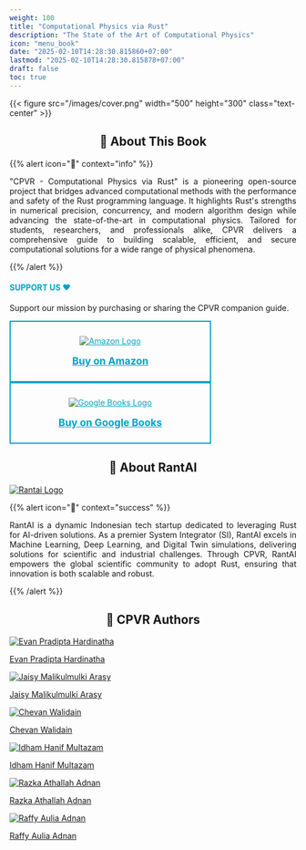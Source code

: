 ```yaml
---
weight: 100
title: "Computational Physics via Rust"
description: "The State of the Art of Computational Physics"
icon: "menu_book"
date: "2025-02-10T14:28:30.815860+07:00"
lastmod: "2025-02-10T14:28:30.815878+07:00"
draft: false
toc: true
---
```


{{< figure src="/images/cover.png" width="500" height="300" class="text-center" >}}

<center>

## 📘 About This Book

</center>

{{% alert icon="📘" context="info" %}}
<p style="text-align: justify;">
"CPVR - Computational Physics via Rust" is a pioneering open-source project that bridges advanced computational methods with the performance and safety of the Rust programming language. It highlights Rust's strengths in numerical precision, concurrency, and modern algorithm design while advancing the state-of-the-art in computational physics. Tailored for students, researchers, and professionals alike, CPVR delivers a comprehensive guide to building scalable, efficient, and secure computational solutions for a wide range of physical phenomena.
</p>
{{% /alert %}}

<div class="row justify-content-center my-4">
    <div class="col-md-8 col-12">
        <div class="card p-4 text-center support-card">
            <h4 class="mb-3" style="color: #00A3C4;">SUPPORT US ❤️</h4>
            <p class="card-text">
                Support our mission by purchasing or sharing the CPVR companion guide.
            </p>
            <div class="d-flex justify-content-center mb-3 flex-wrap">
                <a href="https://www.amazon.com/dp/B0DSCP6DDD" class="btn btn-lg btn-outline-support m-2 support-btn">
                    <img src="../../images/kindle.png" alt="Amazon Logo" class="support-logo-image">
                    <span class="support-btn-text">Buy on Amazon</span>
                </a>
                <a href="https://play.google.com/store/books/details?id=NKc8EQAAQBAJ" class="btn btn-lg btn-outline-support m-2 support-btn">
                    <img src="../../images/GBooks.png" alt="Google Books Logo" class="support-logo-image">
                    <span class="support-btn-text">Buy on Google Books</span>
                </a>
            </div>
        </div>
    </div>
</div>

<style>
    .btn-outline-support {
        color: #00A3C4;
        border: 2px solid #00A3C4;
        background-color: transparent;
        display: flex;
        flex-direction: column;
        align-items: center;
        padding: 25px;
        width: 200px;
        text-align: center;
        transition: all 0.3s ease-in-out;
    }
    .btn-outline-support:hover {
        background-color: #00A3C4;
        color: white;
        border-color: #00A3C4;
    }
    .support-logo-image {
        max-width: 100%;
        height: auto;
        margin-bottom: 16px;
    }
    .support-btn {
        width: 300px;
    }
    .support-btn-text {
        font-weight: bold;
        font-size: 1.1rem;
    }
    .support-card {
        transition: box-shadow 0.3s ease-in-out;
    }
    .support-card:hover {
        box-shadow: 0 0 20px #00A3C4;
    }
</style>

<center>

## 🚀 About RantAI

</center>

<div class="row justify-content-center">
    <div class="col-md-4 col-12 py-2">
        <a class="text-decoration-none text-reset" href="https://rantai.dev/">
            <div class="card h-100 features feature-full-bg rounded p-4 position-relative overflow-hidden border-1 text-center">
                <img src="/images/Logo.png" class="card-img-top" alt="Rantai Logo">
            </div>
        </a>
    </div>
</div>

{{% alert icon="🚀" context="success" %}}
<p style="text-align: justify;">
RantAI is a dynamic Indonesian tech startup dedicated to leveraging Rust for AI-driven solutions. As a premier System Integrator (SI), RantAI excels in Machine Learning, Deep Learning, and Digital Twin simulations, delivering solutions for scientific and industrial challenges. Through CPVR, RantAI empowers the global scientific community to adopt Rust, ensuring that innovation is both scalable and robust.
</p>
{{% /alert %}}

<center>

## 👥 CPVR Authors

</center>
<div class="row flex-xl-wrap pb-4">
    <div class="col-md-4 col-12 py-2">
        <a class="text-decoration-none text-reset" href="https://www.linkedin.com/in/shirologic/">
            <div class="card h-100 features feature-full-bg rounded p-4 position-relative overflow-hidden border-1 text-center">
                <img src="../../images/P8MKxO7NRG2n396LeSEs-1EMgqgjvaVvYZ7wbZ7Zm-v1.png" class="card-img-top" alt="Evan Pradipta Hardinatha">
                <div class="card-body p-0 content">
                    <p class="fs-5 fw-semibold card-title mb-1">Evan Pradipta Hardinatha</p>
                </div>
            </div>
        </a>
    </div>
    <div class="col-md-4 col-12 py-2">
        <a class="text-decoration-none text-reset" href="https://www.linkedin.com/in/jaisy-arasy/">
            <div class="card h-100 features feature-full-bg rounded p-4 position-relative overflow-hidden border-1 text-center">
                <img src="../../images/P8MKxO7NRG2n396LeSEs-cHU7kr5izPad2OAh1eQO-v1.png" class="card-img-top" alt="Jaisy Malikulmulki Arasy">
                <div class="card-body p-0 content">
                    <p class="fs-5 fw-semibold card-title mb-1">Jaisy Malikulmulki Arasy</p>
                </div>
            </div>
        </a>
    </div>
    <div class="col-md-4 col-12 py-2">
        <a class="text-decoration-none text-reset" href="https://www.linkedin.com/in/chevhan-walidain/">
            <div class="card h-100 features feature-full-bg rounded p-4 position-relative overflow-hidden border-1 text-center">
                <img src="../../images/P8MKxO7NRG2n396LeSEs-UTFiCKrYqaocqib3YNnZ-v1.png" class="card-img-top" alt="Chevan Walidain">
                <div class="card-body p-0 content">
                    <p class="fs-5 fw-semibold card-title mb-1">Chevan Walidain</p>
                </div>
            </div>
        </a>
    </div>
    <div class="col-md-4 col-12 py-2">
        <a class="text-decoration-none text-reset" href="https://www.linkedin.com/in/idham-multazam/">
            <div class="card h-100 features feature-full-bg rounded p-4 position-relative overflow-hidden border-1 text-center">
                <img src="../../images/P8MKxO7NRG2n396LeSEs-Ra9qnq6ahPYHkvvzi71z-v1.png" class="card-img-top" alt="Idham Hanif Multazam">
                <div class="card-body p-0 content">
                    <p class="fs-5 fw-semibold card-title mb-1">Idham Hanif Multazam</p>
                </div>
            </div>
        </a>
    </div>
    <div class="col-md-4 col-12 py-2">
        <a class="text-decoration-none text-reset" href="http://www.linkedin.com">
            <div class="card h-100 features feature-full-bg rounded p-4 position-relative overflow-hidden border-1 text-center">
                <img src="../../images/P8MKxO7NRG2n396LeSEs-0n0SFhW3vVnO5VXX9cIX-v1.png" class="card-img-top" alt="Razka Athallah Adnan">
                <div class="card-body p-0 content">
                    <p class="fs-5 fw-semibold card-title mb-1">Razka Athallah Adnan</p>
                </div>
            </div>
        </a>
    </div>
    <div class="col-md-4 col-12 py-2">
        <a class="text-decoration-none text-reset" href="http://linkedin.com">
            <div class="card h-100 features feature-full-bg rounded p-4 position-relative overflow-hidden border-1 text-center">
                <img src="../../images/P8MKxO7NRG2n396LeSEs-vto2jpzeQkntjXGi2Wbu-v1.png" class="card-img-top" alt="Raffy Aulia Adnan">
                <div class="card-body p-0 content">
                    <p class="fs-5 fw-semibold card-title mb-1">Raffy Aulia Adnan</p>
                </div>
            </div>
        </a>
    </div>
</div>
